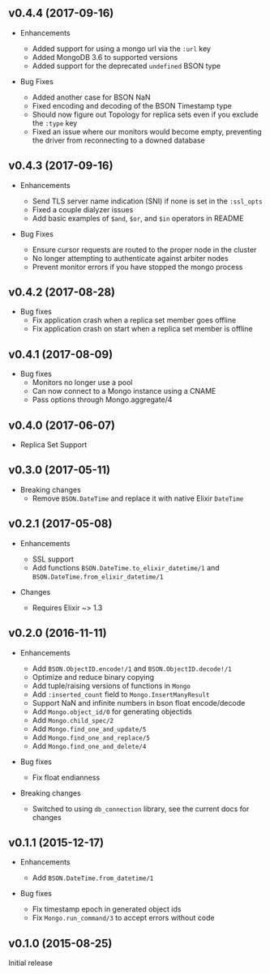 ## v0.4.4 (2017-09-16)

* Enhancements
  * Added support for using a mongo url via the `:url` key
  * Added MongoDB 3.6 to supported versions
  * Added support for the deprecated `undefined` BSON type

* Bug Fixes
  * Added another case for BSON NaN
  * Fixed encoding and decoding of the BSON Timestamp type
  * Should now figure out Topology for replica sets even if you exclude the
    `:type` key
  * Fixed an issue where our monitors would become empty, preventing the driver
    from reconnecting to a downed database

## v0.4.3 (2017-09-16)

* Enhancements
  * Send TLS server name indication (SNI) if none is set in the `:ssl_opts`
  * Fixed a couple dialyzer issues
  * Add basic examples of `$and`, `$or`, and `$in` operators in README

* Bug Fixes
  * Ensure cursor requests are routed to the proper node in the cluster
  * No longer attempting to authenticate against arbiter nodes
  * Prevent monitor errors if you have stopped the mongo process

## v0.4.2 (2017-08-28)

* Bug fixes
  * Fix application crash when a replica set member goes offline
  * Fix application crash on start when a replica set member is offline

## v0.4.1 (2017-08-09)

* Bug fixes
  * Monitors no longer use a pool
  * Can now connect to a Mongo instance using a CNAME
  * Pass options through Mongo.aggregate/4

## v0.4.0 (2017-06-07)

* Replica Set Support

## v0.3.0 (2017-05-11)

* Breaking changes
  * Remove `BSON.DateTime` and replace it with native Elixir `DateTime`

## v0.2.1 (2017-05-08)

* Enhancements
  * SSL support
  * Add functions `BSON.DateTime.to_elixir_datetime/1` and `BSON.DateTime.from_elixir_datetime/1`

* Changes
  * Requires Elixir ~> 1.3

## v0.2.0 (2016-11-11)

* Enhancements
  * Add `BSON.ObjectID.encode!/1` and `BSON.ObjectID.decode!/1`
  * Optimize and reduce binary copying
  * Add tuple/raising versions of functions in `Mongo`
  * Add `:inserted_count` field to `Mongo.InsertManyResult`
  * Support NaN and infinite numbers in bson float encode/decode
  * Add `Mongo.object_id/0` for generating objectids
  * Add `Mongo.child_spec/2`
  * Add `Mongo.find_one_and_update/5`
  * Add `Mongo.find_one_and_replace/5`
  * Add `Mongo.find_one_and_delete/4`

* Bug fixes
  * Fix float endianness

* Breaking changes
  * Switched to using `db_connection` library, see the current docs for changes

## v0.1.1 (2015-12-17)

* Enhancements
  * Add `BSON.DateTime.from_datetime/1`

* Bug fixes
  * Fix timestamp epoch in generated object ids
  * Fix `Mongo.run_command/3` to accept errors without code

## v0.1.0 (2015-08-25)

Initial release
